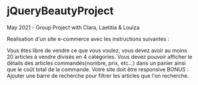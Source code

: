# jQueryBeautyProject
May 2021 - Group Project with Clara, Laetitia &amp; Louiza

Realisation d'un site e-commerce avec les instructions suivantes :

Vous êtes libre de vendre ce que vous voulez, 
vous devez avoir au moins 20 articles à vendre divisés en 4 catégories.
Vous devez pouvoir afficher le détails des articles commandés(nombre, prix, etc...) dans un panier ainsi que le coût total de la commande.
Votre site doit être responsive
BONUS : Ajouter une barre de recherche pour filtrer les articles que l'on recherche.
